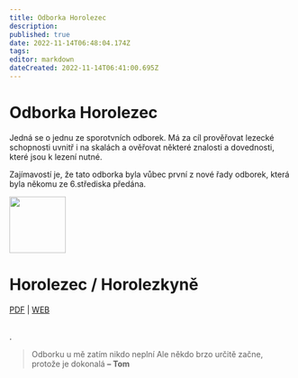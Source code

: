 ```yaml
---
title: Odborka Horolezec
description: 
published: true
date: 2022-11-14T06:48:04.174Z
tags: 
editor: markdown
dateCreated: 2022-11-14T06:41:00.695Z
---
```


# Odborka Horolezec
Jedná se o jednu ze sporotvních odborek. Má za cíl prověřovat lezecké schopnosti uvnitř i na skalách a ověřovat některé znalosti a dovednosti, které jsou k lezení nutné.

Zajímavostí je, že tato odborka byla vůbec první z nové řady odborek, která byla někomu ze 6.střediska předána.

<div class="headerimage">
  <img src="https://odborky.skaut.cz/wp-content/uploads/2018/06/Horolezec-250x250.png" width="100px">
  <h1>Horolezec / Horolezkyně</h1>
    
[PDF](https://odborky.skaut.cz/wp-content/uploads/2018/06/Pracovni-list-Horolezec-uprava2_nahled021.pdf) | [WEB](https://odborky.skaut.cz/horolezec-horolezkyne/)
</div>
<br>
.

> Odborku u mě zatím nikdo neplní
> Ale někdo brzo určitě začne, protože je dokonalá
> **– Tom**